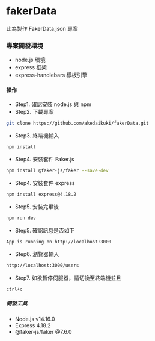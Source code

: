 # fakerData
此為製作 FakerData.json 專案

### 專案開發環境
- node.js 環境
- express 框架
- express-handlebars 樣板引擎

#### 操作
- Step1. 確認安裝 node.js 與 npm
- Step2. 下載專案
```bash
git clone https://github.com/akedaikuki/fakerData.git
```
- Step3. 終端機輸入
```bash  
npm install
```
- Step4. 安裝套件 Faker.js 
```bash  
npm install @faker-js/faker --save-dev
```
- Step4. 安裝套件 express 
```bash  
npm install express@4.18.2
```
- Step5. 安裝完畢後 
```bash
npm run dev
```
- Step5. 確認訊息是否如下 
```bash
App is running on http://localhost:3000
```
- Step6. 瀏覽器輸入 
```bash
http://localhost:3000/users
```
- Step7. 如欲暫停伺服器，請切換至終端機並且
```bash
ctrl+c
```

##### 開發工具
- Node.js v14.16.0
- Express 4.18.2
- @faker-js/faker @7.6.0
